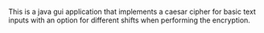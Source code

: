 This is a java gui application that implements a caesar cipher for basic text inputs with an option for different shifts when performing the encryption.
